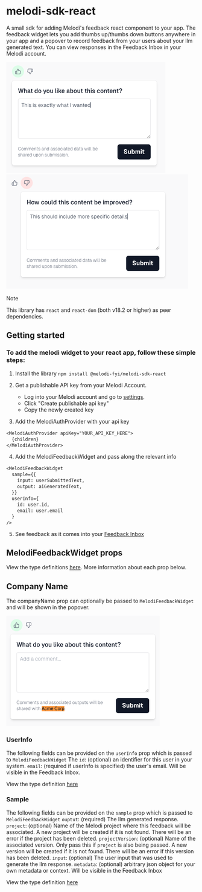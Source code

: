 # melodi-sdk-react

A small sdk for adding Melodi's feedback react component to your app. The feedback widget lets you add thumbs up/thumbs down buttons anywhere in your app and a popover to record feedback from your users about your llm generated text. You can view responses in the Feedback Inbox in your Melodi account.

![Screenshot of positive feedback](https://github.com/Melodi-fyi/melodi-sdk-react/blob/main/screenshots/positive-feedback-screenshot.png) ![Screenshot of negative feedback](https://github.com/Melodi-fyi/melodi-sdk-react/blob/main/screenshots/negative-feedback-screenshot.png)

> [!NOTE]
> This library has `react` and `react-dom` (both v18.2 or higher) as peer dependencies.

## Getting started

### To add the melodi widget to your react app, follow these simple steps:

1. Install the library
   `npm install @melodi-fyi/melodi-sdk-react`

2. Get a publishable API key from your Melodi Account.

   - Log into your Melodi account and go to [settings](https://app.melodi.fyi/admin/settings).
   - Click "Create publishable api key"
   - Copy the newly created key

3. Add the MelodiAuthProvider with your api key

```
<MelodiAuthProvider apiKey="YOUR_API_KEY_HERE">
  {children}
</MelodiAuthProvider>
```

4. Add the MelodiFeedbackWidget and pass along the relevant info

```
<MelodiFeedbackWidget
  sample={{
    input: userSubmittedText,
    output: aiGeneratedText,
  }}
  userInfo={
    id: user.id,
    email: user.email
  }
/>
```

5. See feedback as it comes into your [Feedback Inbox](https://app.melodi.fyi/admin/feedback-inbox)

## MelodiFeedbackWidget props

View the type definitions [here](https://github.com/Melodi-fyi/melodi-sdk-react/blob/main/src/components/feedback/MelodiFeedbackWidget.types.ts#L16-L20). More information about each prop below.

## Company Name

The companyName prop can optionally be passed to `MelodiFeedbackWidget` and will be shown in the popover.

![Company name highlighted in feedback popover](https://github.com/Melodi-fyi/melodi-sdk-react/blob/main/screenshots/company-name-highlighted.png)

### UserInfo

The following fields can be provided on the `userInfo` prop which is passed to `MelodiFeedbackWidget` The
`id`: (optional) an identifier for this user in your system.
`email`: (required if userInfo is specified) the user's email. Will be visible in the Feedback Inbox.

View the type definition [here](https://github.com/Melodi-fyi/melodi-sdk-react/blob/main/src/components/feedback/MelodiFeedbackWidget.types.ts#L11-L14)

### Sample

The following fields can be provided on the `sample` prop which is passed to `MelodiFeedbackWidget`
`ouptut`: (required) The llm generated response.
`project`: (optional) Name of the Melodi project where this feedback will be associated. A new project will be created if it is not found. There will be an error if the project has been deleted.
`projectVersion`: (optional) Name of the associated version. Only pass this if `project` is also being passed. A new version will be created if it is not found. There will be an error if this version has been deleted.
`input`: (optional) The user input that was used to generate the llm response.
`metadata`: (optional) arbitrary json object for your own metadata or context. Will be visible in the Feedback Inbox

View the type definition [here](https://github.com/Melodi-fyi/melodi-sdk-react/blob/main/src/components/feedback/MelodiFeedbackWidget.types.ts#L3-L9)
